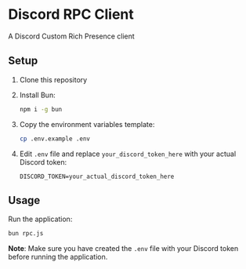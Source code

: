 # Discord RPC Client

A Discord Custom Rich Presence client

## Setup

1. Clone this repository
2. Install Bun:
   ```bash
   npm i -g bun
   ```

3. Copy the environment variables template:
   ```bash
   cp .env.example .env
   ```

4. Edit `.env` file and replace `your_discord_token_here` with your actual Discord token:
   ```
   DISCORD_TOKEN=your_actual_discord_token_here
   ```

## Usage

Run the application:
```bash
bun rpc.js
```

**Note**: Make sure you have created the `.env` file with your Discord token before running the application.
